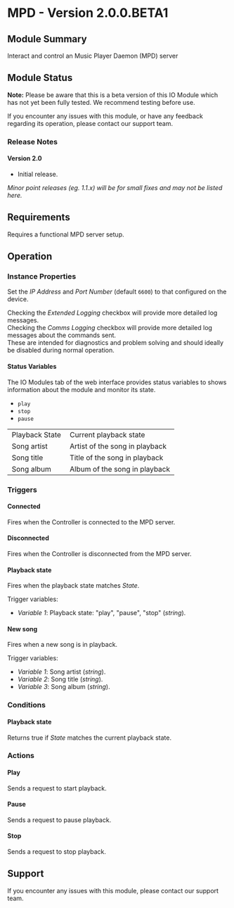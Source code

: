 # MPD - Version 2.0.0.BETA1

## Module Summary

Interact and control an Music Player Daemon (MPD) server

## Module Status

[//]: # (UNCOMMENT AND DELETE AS APPROPRIATE)
[//]: # (This IO Module is stable and has been tested internally.)
**Note:** Please be aware that this is a beta version of this IO Module which has not yet been fully tested. We recommend testing before use.

[//]: # (Always required)
If you encounter any issues with this module, or have any feedback regarding its operation, please contact our support team.

[//]: # (### Module Scope)
[//]: # (If important to mention explain the limitations and things this module cannot perform)

### Release Notes

#### Version 2.0

* Initial release.

[//]: # (Always required)
*Minor point releases (eg. 1.1.x) will be for small fixes and may not be listed here.*

## Requirements

Requires a functional MPD server setup.

[//]: # (## Configuration)
[//]: # (Mention any setup aspects the user should note that are generally done outside the Designer interface)

## Operation

[//]: # (Give operational details linked to using Instance Properties, Triggers, Conditions, Actions, Variables associated with the module's operation)

### Instance Properties

Set the *IP Address* and *Port Number* (default <code>6600</code>) to that configured on the device.

Checking the *Extended Logging* checkbox will provide more detailed log messages.\
Checking the *Comms Logging* checkbox will provide more detailed log messages about the commands sent.\
These are intended for diagnostics and problem solving and should ideally be disabled during normal operation.

#### Status Variables

The IO Modules tab of the web interface provides status variables to shows information about the module and monitor its state.

<table>
    <style type="text/css">
    td {
        padding: 3 10px;
    }
    </style>
    <tbody>
    <tr class="separator"></tr>
    <tr>
        <td>Playback State</td>
        <td>Current playback state</td>
            <ul style="margin-top:0px;">
                <li><code>play</code></li>
                <li><code>stop</code></li>
                <li><code>pause</code></li>
            </ul>
    </tr>
    <tr>
        <td>Song artist</td>
        <td>Artist of the song in playback</td>
    </tr>
    <tr>
        <td>Song title</td>
        <td>Title of the song in playback</td>
    </tr>
    <tr>
        <td>Song album</td>
        <td>Album of the song in playback</td>
    </tr>
    <tr class="separator"></tr>
    </tbody>
</table>

### Triggers

#### Connected

Fires when the Controller is connected to the MPD server.

#### Disconnected

Fires when the Controller is disconnected from the MPD server.

#### Playback state

Fires when the playback state matches *State*.

Trigger variables:

* *Variable 1*: Playback state: "play", "pause", "stop" (*string*).

#### New song

Fires when a new song is in playback.

Trigger variables:

* *Variable 1*: Song artist (*string*).
* *Variable 2*: Song title (*string*).
* *Variable 3*: Song album (*string*).

### Conditions

#### Playback state

Returns true if *State* matches the current playback state.

### Actions

#### Play

Sends a request to start playback.

#### Pause

Sends a request to pause playback.

#### Stop

Sends a request to stop playback.

## Support

[//]: # (Always required)
If you encounter any issues with this module, please contact our support team.

[//]: # (### Module Use Example)
[//]: # (If relevant to documentation give examples of module use)

[//]: # (### Further Notes)
[//]: # (Possible location for further notes, may not be used)
